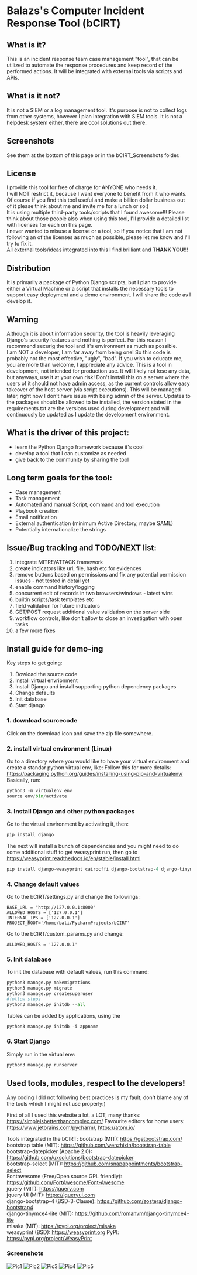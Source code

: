 # Balazs's Computer Incident Response Tool (bCIRT)

## What is it?
This is an incident response team case management "tool", that can be utilized to automate the response procedures and keep record of the performed actions.
It will be integrated with external tools via scripts and APIs.

## What is it not?
It is not a SIEM or a log management tool. It's purpose is not to collect logs from other systems, however I plan integration with SIEM tools.
It is not a helpdesk system either, there are cool solutions out there.

## Screenshots
See them at the bottom of this page or in the bCIRT_Screenshots folder.

## License
I provide this tool for free of charge for ANYONE who needs it.\
I will NOT restrict it, because I want everyone to benefit from it who wants.
Of course if you find this tool useful and make a billion dollar business out of it please think about me and invite me for a lunch or so:)\
It is using multiple third-party tools/scripts that I found awesome!!! Please think about those people also when using this tool, I'll provide a detailed list with licenses for each on this page.\
I never wanted to misuse a license or a tool, so if you notice that I am not following an of the licenses as much as possible, please let me know and I'll try to fix it.\
All external tools/ideas integrated into this I find brilliant and **THANK YOU**!!!

## Distribution
It is primarily a package of Python Django scripts, but I plan to provide either a Virtual Machine or a script that installs the necessary tools to support easy deployment and a demo environment.
I will share the code as I develop it.

## Warning
Although it is about information security, the tool is heavily leveraging Django's security features and nothing is perfect. For this reason I recommend securig the tool and it's environment as much as possible.\
I am NOT a developer, I am far away from being one! So this code is probably not the most effective, "ugly", "bad". If you wish to educate me, you are more than welcome, I appreciate any advice.
This is a tool in development, not intended for production use. It will likely not lose any data, but anyways, use it at your own risk!
Don't install this on a server where the users of it should not have admin access, as the current controls allow easy takeover of the host server (via script executions). This will be managed later, right now I don't have issue with being admin of the server.
Updates to the packages should be allowed to be installed, the version stated in the requirements.txt are the versions used during development and will continuously be updated as I update the development environment.

## What is the driver of this project:
* learn the Python Django framework because it's cool
* develop a tool that I can customize as needed
* give back to the community by sharing the tool

## Long term goals for the tool:
* Case management
* Task management
* Automated and manual Script, command and tool execution
* Playbook creation
* Email notification
* External authentication (minimum Active Directory, maybe SAML)
* Potentially internationalize the strings

## Issue/Bug tracking and TODO/NEXT list:
1. integrate MITRE/ATTACK framework
2. create indicators like url, file, hash etc for evidences
3. remove buttons based on permissions and fix any potential permission issues - not tested in detail yet
4. enable command history/logging
5. concurrent edit of records in two browsers/windows - latest wins
6. builtin scripts/task templates etc
7. field validation for future indicators
8. GET/POST request additional value validation on the server side
9. workflow controls, like don't allow to close an investigation with open tasks
10. a few more fixes

## Install guide for demo-ing
Key steps to get going:
1. Dowload the source code
2. Install virtual envrionment
3. Install Django and install supporting python dependency packages
4. Change defaults
5. Init database
6. Start django

### 1. download sourcecode
Click on the download icon and save the zip file somewhere.

### 2. install virtual environment (Linux)
Go to a directory where you would like to have your virtual environment and create a standar python virtual env, like:
Follow this for more details: https://packaging.python.org/guides/installing-using-pip-and-virtualenv/
Basically, run:
```python
python3 -m virtualenv env
source env/bin/activate
```

### 3. Install Django and other python packages
Go to the virtual environment by activating it, then:
```python
pip install django
```
The next will install a bunch of dependencies and you might need to do some additional stuff to get weasyprint run, then go to https://weasyprint.readthedocs.io/en/stable/install.html
```python
pip install django-weasyprint cairocffi django-bootstrap-4 django-tinymce4-lite misaka import-export
```
### 4. Change default values
Go to the bCIRT/settings.py and change the followings:
```text
BASE_URL = "http://127.0.0.1:8000"
ALLOWED_HOSTS = ['127.0.0.1']
INTERNAL_IPS = ['127.0.0.1']
PROJECT_ROOT='/home/bali/PycharmProjects/bCIRT'

```
Go to the bCIRT/custom_params.py and change:
```text
ALLOWED_HOSTS = '127.0.0.1'
```

### 5. Init database
To init the database with default values, run this command:
```python
python3 manage.py makemigrations
python3 manage.py migrate
python3 manage.py createsuperuser
#follow steps
python3 manage.py initdb --all
```
Tables can be added by applications, using the
 ```python
 python3 manage.py initdb -i appname
 ```
### 6. Start Django
Simply run in the virtual env:
```python
python3 manage.py runserver
```

## Used tools, modules, respect to the developers!
Any coding I did not following best practices is my fault, don't blame any of the tools which I might not use properly:)

First of all I used this website a lot, a LOT, many thanks: https://simpleisbetterthancomplex.com/
Favourite editors for home users: https://www.jetbrains.com/pycharm/, https://atom.io/

Tools integrated in the bCIRT:
bootstrap (MIT): https://getbootstrap.com/  
bootstrap table (MIT): https://github.com/wenzhixin/bootstrap-table  
bootstrap-datepicker (Apache 2.0): https://github.com/uxsolutions/bootstrap-datepicker  
bootstrap-select (MIT): https://github.com/snapappointments/bootstrap-select  
Fontawesome (Free/Open source GPL friendly): https://github.com/FortAwesome/Font-Awesome  
jquery (MIT): https://jquery.com  
jquery UI (MIT): https://jqueryui.com  
django-bootstrap-4 (BSD-3-Clause): https://github.com/zostera/django-bootstrap4  
django-tinymce4-lite (MIT): https://github.com/romanvm/django-tinymce4-lite  
misaka (MIT): https://pypi.org/project/misaka  
weasyprint (BSD): https://weasyprint.org PyPI: https://pypi.org/project/WeasyPrint  

### Screenshots
![Pic1](https://github.com/bl305/bCIRT/blob/master/bCIRT_Screenshots/Screenshot%20from%202019-03-11%2023-18-13.png)
![Pic2](https://github.com/bl305/bCIRT/blob/master/bCIRT_Screenshots/Screenshot%20from%202019-03-11%2023-18-45.png)
![Pic3](https://github.com/bl305/bCIRT/blob/master/bCIRT_Screenshots/Screenshot%20from%202019-03-11%2023-19-36.png)
![Pic4](https://github.com/bl305/bCIRT/blob/master/bCIRT_Screenshots/Screenshot%20from%202019-03-11%2023-20-24.png)
![Pic5](https://github.com/bl305/bCIRT/blob/master/bCIRT_Screenshots/Screenshot%20from%202019-03-11%2023-20-49.png)

